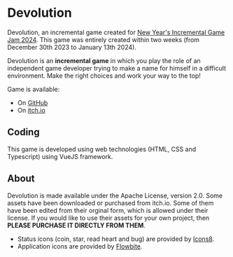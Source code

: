 # Devolution

Devolution, an incremental game created for [New Year's Incremental Game Jam 2024](https://itch.io/jam/nyigj-2024). This game was entirely created within two weeks (from December 30th 2023 to January 13th 2024).

Devolution is an **incremental game** in which you play the role of an independent game developer trying to make a name for himself in a difficult environment. Make the right choices and work your way to the top!

Game is available:

- On [GitHub](https://gpoussel.github.io/devolution/)
- On [itch.io](https://gpoussel.itch.io/devolution/)

## Coding

This game is developed using web technologies (HTML, CSS and Typescript) using VueJS framework.

## About

Devolution is made available under the Apache License, version 2.0. Some assets have been downloaded or purchased from itch.io. Some of them have been edited from their orginal form, which is allowed under their license. If you would like to use their assets for your own project, then **PLEASE PURCHASE IT DIRECTLY FROM THEM**.

- Status icons (coin, star, read heart and bug) are provided by [Icons8](https://icons8.com/).
- Application icons are provided by [Flowbite](https://flowbite.com/icons/).
